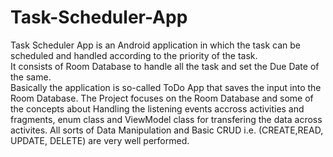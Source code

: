 # Task-Scheduler-App
Task Scheduler App is an Android application in which the task can be scheduled and handled according to the priority of the task.  
It consists of Room Database to handle all the task and set the Due Date of the same.  
Basically the application is so-called ToDo App that saves the input into the Room Database.
The Project focuses on the Room Database and some of the concepts about Handling the listening events accross activities and fragments, enum class and ViewModel class for transfering the data across activites.
All sorts of Data Manipulation and Basic CRUD i.e. (CREATE,READ, UPDATE, DELETE) are very well performed.
